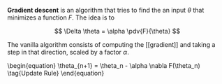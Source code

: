 **Gradient descent** is an algorithm that tries to find the an input $\theta$ that minimizes a function $F$. The idea is to 

$$
\Delta \theta = \alpha \pdv{F}{\theta}
$$

The vanilla algorithm consists of computing the [[gradient]] and taking a step in that direction, scaled by a factor $\alpha$.

\begin{equation}
\theta_{n+1} = \theta_n - \alpha \nabla F(\theta_n) \tag{Update Rule}
\end{equation}